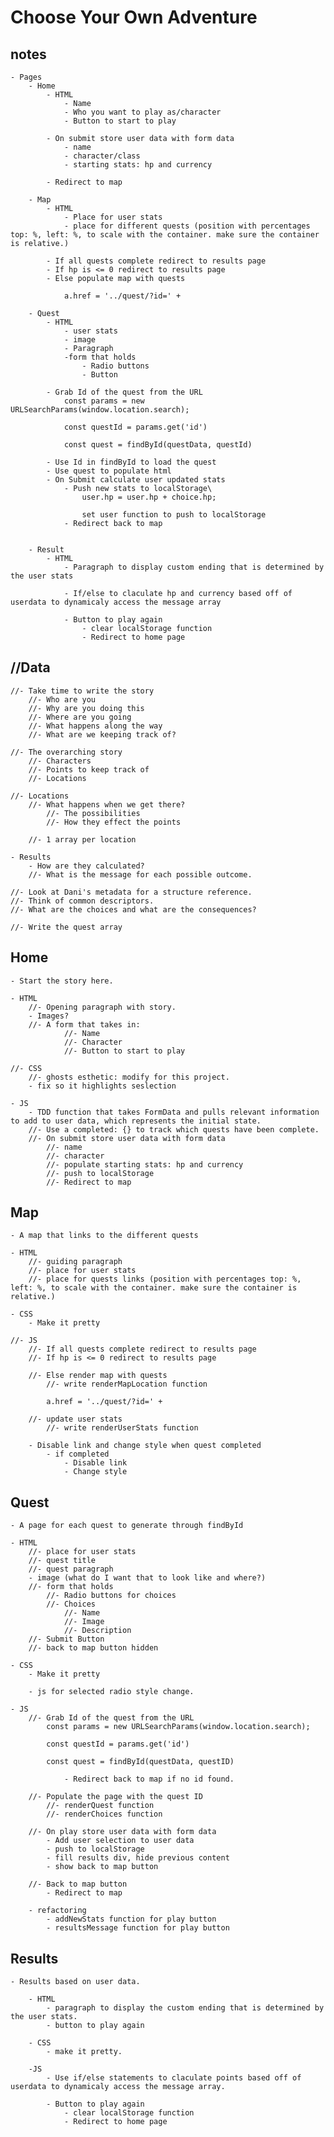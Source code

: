 # Choose Your Own Adventure 

## notes

    - Pages
        - Home
            - HTML
                - Name
                - Who you want to play as/character
                - Button to start to play

            - On submit store user data with form data
                - name
                - character/class
                - starting stats: hp and currency

            - Redirect to map

        - Map
            - HTML
                - Place for user stats
                - place for different quests (position with percentages top: %, left: %, to scale with the container. make sure the container is relative.)

            - If all quests complete redirect to results page
            - If hp is <= 0 redirect to results page
            - Else populate map with quests

                a.href = '../quest/?id=' + 

        - Quest
            - HTML
                - user stats
                - image
                - Paragraph
                -form that holds
                    - Radio buttons
                    - Button

            - Grab Id of the quest from the URL
                const params = new URLSearchParams(window.location.search);

                const questId = params.get('id')

                const quest = findById(questData, questId)

            - Use Id in findById to load the quest
            - Use quest to populate html
            - On Submit calculate user updated stats
                - Push new stats to localStorage\
                    user.hp = user.hp + choice.hp;

                    set user function to push to localStorage
                - Redirect back to map


        - Result
            - HTML
                - Paragraph to display custom ending that is determined by the user stats

                - If/else to claculate hp and currency based off of userdata to dynamicaly access the message array

                - Button to play again 
                    - clear localStorage function
                    - Redirect to home page

## //Data

    //- Take time to write the story
        //- Who are you
        //- Why are you doing this
        //- Where are you going
        //- What happens along the way
        //- What are we keeping track of?

    //- The overarching story
        //- Characters
        //- Points to keep track of
        //- Locations

    //- Locations
        //- What happens when we get there?
            //- The possibilities
            //- How they effect the points

        //- 1 array per location

    - Results 
        - How are they calculated?
        //- What is the message for each possible outcome.

    //- Look at Dani's metadata for a structure reference.
    //- Think of common descriptors.
    //- What are the choices and what are the consequences?

    //- Write the quest array

## Home

    - Start the story here.

    - HTML
        //- Opening paragraph with story.
        - Images?
        //- A form that takes in:
                //- Name
                //- Character
                //- Button to start to play

    //- CSS
        //- ghosts esthetic: modify for this project.
        - fix so it highlights seslection

    - JS
        - TDD function that takes FormData and pulls relevant information to add to user data, which represents the initial state.
        //- Use a completed: {} to track which quests have been complete.
        //- On submit store user data with form data
            //- name
            //- character
            //- populate starting stats: hp and currency
            //- push to localStorage
            //- Redirect to map

## Map

    - A map that links to the different quests

    - HTML 
        //- guiding paragraph
        //- place for user stats
        //- place for quests links (position with percentages top: %, left: %, to scale with the container. make sure the container is relative.)

    - CSS
        - Make it pretty

    //- JS
        //- If all quests complete redirect to results page
        //- If hp is <= 0 redirect to results page

        //- Else render map with quests
            //- write renderMapLocation function

            a.href = '../quest/?id=' + 

        //- update user stats
            //- write renderUserStats function

        - Disable link and change style when quest completed
            - if completed
                - Disable link
                - Change style


## Quest

    - A page for each quest to generate through findById

    - HTML
        //- place for user stats
        //- quest title
        //- quest paragraph
        - image (what do I want that to look like and where?)
        //- form that holds
            //- Radio buttons for choices
            //- Choices
                //- Name
                //- Image
                //- Description
        //- Submit Button
        //- back to map button hidden

    - CSS
        - Make it pretty

        - js for selected radio style change.

    - JS
        //- Grab Id of the quest from the URL
            const params = new URLSearchParams(window.location.search);

            const questId = params.get('id')

            const quest = findById(questData, questID)

                - Redirect back to map if no id found.

        //- Populate the page with the quest ID
            //- renderQuest function
            //- renderChoices function

        //- On play store user data with form data
            - Add user selection to user data
            - push to localStorage
            - fill results div, hide previous content
            - show back to map button

        //- Back to map button
            - Redirect to map

        - refactoring
            - addNewStats function for play button
            - resultsMessage function for play button

## Results

    - Results based on user data.

        - HTML
            - paragraph to display the custom ending that is determined by the user stats.
            - button to play again

        - CSS
            - make it pretty.

        -JS
            - Use if/else statements to claculate points based off of userdata to dynamicaly access the message array.

            - Button to play again 
                - clear localStorage function
                - Redirect to home page
